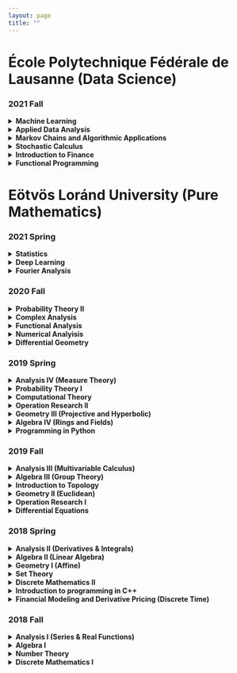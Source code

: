 ```yaml
---
layout: page
title: ""
---
```


# École Polytechnique Fédérale de Lausanne (Data Science)


### 2021 Fall

<details markdown="1">
  <summary><strong> Machine Learning </strong></summary>
  
 Resources: 
  - <a href="https://github.com/epfml/ML_course">Course Github</a>
  - Kevin P. Murphy: Machine Learning: A Probabilistic Perspective
 
 Content:
 - Basic regression and classification concepts and methods: Linear models, overfitting, linear regression, Ridge regression, logistic regression, k-NN, SVMs and    kernel methods
 - Fundamental concepts: cost-functions and optimization, cross-validation and bias-variance trade-off, curse of dimensionality.
 - Neural Networks: Representation power, backpropagation, activation functions, CNN, regularization, data augmentation, dropout
 - Unsupervised learning: k-means clustering, gaussian mixture models and the EM algorithm. Basics of self-supervised learning
 - Dimensionality reduction: PCA and matrix factorization, word embeddings
 - Advanced methods: Adversarial learning, Generative adversarial networks
</details>

<details markdown="1">
  <summary><strong> Applied Data Analysis</strong></summary>
  
  Resources:
  - <a href="https://dlab.epfl.ch/teaching/fall2021/cs401/"> Course Page </a>

  Content:
   - Data wrangling
      1. Data acqusition (scraping, crawling, parsing, etc.)
      2. Data manipulation, array programming, dataframes
      3. The many sources of data problems (and how to fix them): missing data, incorrect data, inconsistent representations
      4. Data quality testing with crowdsourcing
   - Data interpretation
      1. Statistics in practice (distribution fitting, statistical significance, etc.)
      2. Working with "found data" (design of observational studies, regression analysis)
      3. Machine learning in practice (supervised and unsupervised, feature engineering, more data vs. advanced algorithms, curse of dimensionality, etc.)
      4. Text mining: vector space model, topic models, word embedding
      5. Social network analysis (influencers, community detection, etc.)
 - Data visualization
      1. Introduction to different plot types (1, 2, and 3 variables), layout best practices, network and geographical data
      2. Visualization to diagnose data problems, scaling visualization to large datasets, visualizing uncertain data
 - Reporting
      1. Results reporting, infographics
      2. How to publish reproducible results
</details>

<details markdown="1">
  <summary>  
   <strong>
   Markov Chains and Algorithmic Applications
   </strong>
 </summary>
  
  Content:
  
  Markov chains:
  - basic properties: irreducibility, periodicity, recurrence/transience, stationary and limiting distributions
  - ergodic theorem: coupling method
  - detailed balance
  - convergence rate to the equilibrium, spectral gap, mixing times
  - cutoff phenomenon
  
  Sampling:
  - classical methods, importance and rejection sampling
  - Markov Chain Monte Carlo methods, Metropolis-Hastings algorithm, Glauber dynamics, Gibbs sampling
  - applications: function minimization, coloring problem, satisfiability problems, Ising models
  - coupling from the past and exact simulation
</details>

<details markdown="1">
  <summary>  
   <strong>
   Stochastic Calculus
   </strong>
 </summary>
  
  Resources:
  - S.E. Shreve, Stochastic Calculus for Finance I: The Binomial Asset Pricing Model 
  - S.E. Shreve, Stochastic Calculus for Finance II: Continuous-Time Models
  
  Content:
   - Random variables, characteristic functions, limit theorems
   - Markov processes
   - Kalman filter
   - Ito calculus, Brownian Motion
   - Stochastic differential equations, BS equations
   - Feynman-Kac theorem on the stochastic representation of solutions to partial differential equations
   - Martingale representation
   - Girsanov theorem
   - Optimal stochastic control, HJB equation
   - Numerical simulation
  
  
</details>

<details markdown="1">
  <summary>  
   <strong>
   Introduction to Finance
   </strong>
 </summary>
  
  Resources:
  -  Corporate Finance, 2nd edition (Berk & DeMarzo)
  
  Content:
  - Introduction to finance
  - Arbitrage, discounting, and the term structure of interest rates
  - Introduction to the valuation of bonds and stocks
  - Risk and return
  - Capital Budgeting
  - Capital Structure Decisions
  - Financial derivatives
</details>

<details markdown="1">
  <summary>  
   <strong>
   Functional Programming
   </strong>
 </summary>
  
  Resources:
  - Programming in Scala (Third Edition) / Odersky
  - <a href="https://www.coursera.org/learn/scala-functional-programming?specialization=scala"> Odersky's Coursera Course</a>
  
  Content:
   - Introduction to programming in Scala
   - Functions and Evaluation
   - Higher-Order Functions
   - Data and Abstraction
   - Types and pattern matching
   - Lists
   - Collections
   - Lazy evaluation
   - For expressions, generators and monads
   - Functions and State
   - Lambda calculus 
   - Interpreting Functional Languages
</details>


# Eötvös Loránd University (Pure Mathematics)

### 2021 Spring
<details markdown="1">
  <summary>  
   <strong>
      Statistics
   </strong>
 </summary>
  
  Resources:
  - <a href="statistics.pdf" target="blank">Lecture Notes</a> (in Hungarian)
  
  Content:
  -Statistical field, Distribution of experience, Glivenko-Cantelli theorem, Sufficiency, Fisher information
  - Point estimates, unbiasedness, permissibility, minimality, effectiveness, consistency, Blackwellization, Information limit
  - Empirical estimates, momentum method, maximum-likelihood estimation, Bayes estimate. 
  - Hypothesis testing, Neyman-Pearson's lemma, Classic parametric tests. c2 tests, Classic non-parametric tests. 
  - Multidimensional normal distribution, estimation of parameters, Estimation and hypothesis testing in a linear model, Confidence sets and intervals
</details>

<details markdown="1">
  <summary>  
   <strong>
    Deep Learning
   </strong>
 </summary>
  
  Resources:
  - <a href="https://github.com/elte-ttk-deeplearning/elte-ttk-deeplearning.github.io" target="blank">Github Page</a>
  - Ian Goodfellow and Yoshua Bengio and Aaron Courville: Deep Learning 
  
  Content:
  - Neural Networks, cost functions, gradient descent, learning rate, regularization, backpropagation
  - CNN, pooling, image classification, batch normalization
  - ResNets, GAN, Variational Autoencoder, StyleGAN
  - NLP, tokenization, word2vec, LSTM, convolution
  - Attention, Transformers, BERT
  - Reinforecement Learning, Value Iteration, Self-Supervised Learning
</details>

<details markdown="1">
  <summary>  
   <strong>
   Fourier Analysis
   </strong>
 </summary>
  
 Resources:
  - Elias M. Stein & Rami Shakarc: Fourier analysis an introduction 
  
  Content:
  - Orthogonal system, the normative, uniform and point convergence of a Fourier series
  - Fourier series expansion according to a trigonometric system, its uniform and pointwise convergence
  - Approximation of continuous functions with trigonometric polynomial, Fejér's theorem, Weierstrass's approximation theorem
  - The isoperimetric problem, Fourier method for solving mixed problems of thermal conductivity and wave equation.
  - Discrete Fourier transform. The fast Fourier transform (FFT)
  - Basic properties of the Fourier transform. Schwartz space and the inversion formula. Extension to broader function classes.
  - Applications: the heat core, Poisson summation, Heisenberg's uncertainty principle
  - The wave equation. The Huygens principle in dimensions 1 and 3. The Radon Transformation
</details>
 
### 2020 Fall

<details markdown="1">
  <summary>  
   <strong>
    Probability Theory II
   </strong>
 </summary>
  
  Resources:
  - <a href="probability_2.pdf" target="blank">Lecture Notes</a> (in Hungarian)

  Content:
  - Random variables, distribution, density, density transform (absolutely continous functions)
  - Independence of events, RVs, sigma-algebra, Komogorov 0-1 law
  - Convergence of RVs: in probability, almost surely, in distribution, weakly, Lp convergence
  - Law of Large Numbers, Prohorov theorem (tightness of measures to relative compactness)
  - Levy inequality, characteristic functions, Inversion formula, Lévy's continuity theorem
  - Central Limit theorem, Lindeberg-Feller
  - Conditional expectation, conditional density, martingales
  - Martingale convergence theorems, Strong Law of Large Numbers
  
</details>

<details markdown="1">
  <summary>  
   <strong>
    Complex Analysis
   </strong>
 </summary>
 
 Resources:
 - <a href="https://kosgeza.web.elte.hu/oktatas/2020osz-kft/KFT-jegyzet_2021-09-12.pdf" target="blank">Géza Kós's Lecture Notes</a> (in Hungarian)
 
 Content:
 - Cauchy-Riemann equations, holomorphic functions, complex logarithm, complex series
 - complex line integrals, Newton-Leibniz theorem, Cauchy theorem, Goursat Lemma, 
 - Taylor expension, Liouville theorem, Fundamental Theorem of Algebra, Unicity theorem, Swartz Lemma
 - Singularities, Laurent series, Rouche theorem, Argument principle, Residue theorem
 - Conformal mappings, Riemann mapping theorem
 - Harmonic functions, Poisson-kernel, Dirichlet boundary problem
</details>

<details markdown="1">
  <summary>  
   <strong>
    Functional Analysis
   </strong>
 </summary>
 
 Resources:
  - <a href="http://web.cs.elte.hu/~tarcsay/funkcionalanalizis.pdf" target="blank">Zsigmond Tarcsay's Lecture Notes</a> (in Hungarian)
 
 Content:
  - Hilbert spaces: internal or scalar product, CSB inequality for half-scalar product, l2, L2 spaces. Riesz theorem, distance from subspace
  - For orthonormal systems in Hilbert space: generalized Fourier series expansion: Bessel inequality, Parseval identity, Continuous linear functions in Hilbert space. Riesz's representation theorem: construction of continuous linear functionals
  - Continuous linear operators in Hilbert space: norm, numerical radius, adjoint, spectrum of operators. Special operators: self-adjoint, unitary, normal operators, orthogonal projections. Compact Operators in Hilbert space: The Hilbert-Schmidt theorem 
  - Banach spaces: Baire category theorem, Continuous linear functionals in normed spaces, Hahn-Banach theorem and its applications, Mazur-Orlicz theorem, Continuous linear operators in Banach spaces: adjoint of operators, spectrum, Neumann series. Banach-Steinhaus theorems, Banach open mapping and closed graph theorem, Compact Operators in Banach space: Fundamentals of Riesz-Fredholm Theory
</details>

<details markdown="1">
  <summary>  
   <strong>
    Numerical Analyisis
   </strong>
 </summary>
 
 Resources:
 - <a href="http://rs1.szif.hu/~gasparcs/Matek3-numanal.pdf" target="blank">Csaba Gáspár's Lecture Notes</a> (in Hungarian)
 
 Content:
 - Systems of Linear  equations, Matrix Factorizations: LU, LDL*, Cholesky, QR. Gaussian elimination
 - Iteration techniques, Banach fix point convergence theorems. Jacobi, Seidel iterations, relaxation methods
 - Univariate interpolation: Lagrange, Hermite interpolation. Spline interpolation. Bernstein polynomials, B-splines
 - Techniques for solving nonlinear equations: Methods based on Banach fixed point theorem, Newton method, Broyden method
 
 
</details>

<details markdown="1">
  <summary>  
   <strong>
     Differential Geometry
   </strong>
 </summary>
 
 Resources: 
 - <a href="https://web.cs.elte.hu/geometry/vl/KlasszDiffGeo.pdf" target="blank"> László Verhóczki's Lecture Notes</a> (in Hungarian)

Content:
- Smooth curves, paramterized curves, curvature, torsion functions, Frenet basis, Fundamental theorem of curves, curves in R^n
- Smooth hypersurface, tangent space, Weingarten mapping, Mainardi-Codazzi equations, Christoffel symbols
- Gaussian curvature, first and second fundamental forms, Gauss-Bonnet Theorem, minimal surfaces, Theorema egregium

</details>

### 2019 Spring

<details markdown="1">
  <summary>  
   <strong>
     Analysis IV (Measure Theory)
   </strong>
 </summary>
 
 Resources:
 - Laczkovich Miklós-T.Sós Vera: Analízis II. Egyetemi jegyzet, Nemzeti Tankönyvkiadó, 2007
 - Petruska György: Analízis II. Egyetemi jegyzet, ELTE Eötvös Kiadó, 1988
 - <a href="https://kosgeza.web.elte.hu/oktatas/2019tavasz-an4/Analizis4_Jegyzetek_v18.pdf" target="blank">Géza Kós's Lecture Notes</a> (in Hungarian)
 
 Content:
 - Measures, Sigma algebra, generated sigma algebra, Borel sets, Sigma-additive set function, outer measure, measure. Carathéodory's extension theorem, completeness, Lebesgue and Lebesgue-Stieltjes outer measure and measure, regularity
 - Measurable functions, Convergence almost surely, Jegorov's theorem, Luzin's theorem, Lebesgue and Lebesgue Stieltjes integrals, Integration of function sequences
 - Total variation, Jordan Decomposition, Hahn's decomposition theorem. Radon-Nikodym theorem. Absolutely continuous and singular measures. Lebesgue decomposition
 - Differentiation of Borel measures, Lebesgue density point theorem, Newton-Leibniz formula, Product of measurement spaces. Fubini's theorem. Integrale transformations, Lp function classes, Convolution, Fourier transform
 
</details>

<details markdown="1">
  <summary>  
   <strong>
     Probability Theory I
   </strong>
 </summary>

 Content:
 - Probability field, Conditional probability, Independence, Random variable, distribution, expected value, standard deviation. 
 - Joint distribution, marignal distributions, Covariance, correlation. 
 - Simple symmetrical random walk, Reflection principle and its applications, Distribution of various random quantities associated with random walks (hitting times). 
 - Markov, Chebyshev, Chernoff inequality. Borel-Cantelli's lemma. Weak and strong laws of large numbers, Local/Global Moivre-Laplace theorem.  
 - The iterated logarithm theorem. Convergence of discrete distributions. Poisson approximation. Generator function and its properties. 
 - Notable absolute continuous distributions, density
 
</details>
<details markdown="1">
  <summary>  
   <strong>
     Computational Theory
   </strong>
 </summary>
 
 Resources:
 - <a href="https://web.cs.elte.hu/~kiraly/alg.pdf" target="blank">László Lovász's Lecture Notes</a> (in Hungarian)
 
 Content:
 - Sorting, Dinamic Programming
 - Turing machine, Random-access machine, Universal Turing Machine, k-tape Turing Machine
 - Recursive and Recursive Enumerable Languages, Halting problem, Time and Space complexity
 - P, NP, co-NP complexity and examples, Polynomial-time reduction
 - Boole functions, SAT, Cook theorem, NP completeness
 
</details>

<details markdown="1">
  <summary>  
   <strong>
    Operation Research II
   </strong>
 </summary>
 
 Resources:
 - <a href="http://tkiraly.web.elte.hu/students/opkut_jegyzet_tamop.pdf" target="blank">András Frank's Lecture Notes</a> (in Hungarian)
 
 Content:
 - TU matrices, Simplex method for linear programming 
 - Flow network problems, preflow-push-relabel algorithm, Integer programming
 - Lagrange relaxation, Column generation algorithms, Approximation algorithms
 - Game theory, Nash theorem, Lemke–Howson algorithm

</details>

<details markdown="1">
  <summary>  
   <strong>
      Geometry III (Projective and Hyperbolic)
   </strong>
 </summary>
 
 Resources:
 - <a href="http://etananyag.ttk.elte.hu/FiLeS/downloads/_19_Moussong_Geometria.pdf" target="blank">Gábor Moussong's Lecture Notes</a> (in Hungarian)
 
 Content:
 - Projective Space, perspective drawing, projective transformations, projective harmonic conjugates 
 - Desargues' Theorem and the Theorem of Pappus, duality, cross-ratio
 - The fundamental theorem of projective geometry, Projective linear group, PGL(FP^n)
 - Hypersurfaces, Pascal and Brianchon theorem, poles and polars, conic sections
 - Hyperbolic geometry, Poincare model, Cayley-Klein model

</details>

<details markdown="1">
  <summary>  
   <strong>
     Algebra IV (Rings and Fields)
   </strong>
 </summary>
 
 Resources:
 - <a href="https://pelikan.web.elte.hu/algebra.html" target="blank">Ákos Göller's Lecture Notes</a> (in Hungarian)
 
 Content:
 - Modules, K[x]-moduls, homomorphism, direct sum, projective and injective modules
 - Rings, Semisimple rings, Wedderburn-Artin theorem, group algebra, Maschke theorem
 - Field extensions, Algebraic, Normal, Separable, Galois extensions, Galois group
 - Finite fields, Division rings, Wedderburn's little theorem, Abel–Ruffini theorem
 
</details>

<details markdown="1">
  <summary>  
   <strong>
      Programming in Python
   </strong>
 </summary>
 
 Resources:
 - <a href="https://damasdigabor.web.elte.hu/teaching.php" target="blank">Gábor Damásdi's Webpage </a> 
 
 
 Content:
 - interpreted language, Object Oriented programming
 - dinamic variables
 - string, list, tuple, dictionary, comprehensions
 - Numpy, Scipy, Matplotlib, Netwokx
 - Algorithms: Sudoku solver, BSF, DSF, Dijkstra 
</details>

### 2019 Fall


<details markdown="1">
  <summary>  
   <strong>
      Analysis III (Multivariable Calculus)
   </strong>
 </summary>
 
 Resources:
 - Valós analízis II. (Laczkovich Miklós; T. Sós Vera)

 Content:
 - Topological concepts in Euclidean space, convergence, limit, continouity, metric space, Compact sets, Heine-Borel theorem
 - Multivariate functions, partial derivation, gradient, Jacobi-matrix, Lagrange mean value theorem, Young theorem, Taylor series, chain rule, derivative of inverse function
 - Extreme value tasks, convexity, constrained optimization, Lagrange multiplier method
 - Inverse function theorem, Implicit function theorem
 - Jordan "measure", multidimensional Jordan integral, Measure transformation/integral transformation, Volume of sphere
 - Line integrals, Goursat Lemma, Green theorem, Maxwell equations
 
</details>

<details markdown="1">
  <summary>  
   <strong>
      Algebra III (Group Theory)
   </strong>
 </summary>
 
  Resources:
 - <a href="https://pelikan.web.elte.hu/algebra.html" target="blank">Ákos Göller's Lecture Notes</a> (in Hungarian)

  Content:
  - Additive groups, matrix groups, Permuatioon groups, Alternating groups, Klein group
  - Lagrange theorem, index, coset, Euler-Fermat theorem, subgroups
  - Simple groups, normal subgroups, Isomorphism theorems, Homomorphism theorem, Cayley theorem, fector groups, conjugate classes
  - Direct products, Abel groups, Dyck theorem, Free groups, composition chains, Jordan-Hölder theorem
  - Sylow theorems, p-groups
  
 
 
</details>

<details markdown="1">
  <summary>  
   <strong>
     Introduction to Topology
   </strong>
 </summary>
 Resourses:
 - <a href="http://bolyai.cs.elte.hu/~szucs/Top1-2.pdf" target="blank">András Szűcs's Lecture Notes</a> (in Hungarian)

 Content:
 - Topological spaces, continous functions, subspaces, factor spaces, product spaces
 - Separation axioms, Urison lemma, Tietze theorem, topological basis, separable spaces
 - Compact metric spaces, Tyhonov theorem, Connected spaces
 - Homothopy, fundamental groups, Covering space
 - Hairy ball theorem, Fundamental theorem of Algebra, Brouwer fixpoint theorem
 
</details>

<details markdown="1">
  <summary>  
   <strong>
       Geometry II (Euclidean)
   </strong>
 </summary>
 
 Resources:
 -<a href="http://etananyag.ttk.elte.hu/FiLeS/downloads/_19_Moussong_Geometria.pdf" target="blank">Gábor Moussong's Lecture Notes</a> (in Hungarian)
 
 Content:
 - Isometries of Euclidean spaces, orthogonal transformations, shifts, orthogonal decompositions, symmetries, projections to subspaces
 - Orhogonal groups, SO(3), isometries as producrs of relfections
 - Polyhedrons, Polytopes, Similarity transformations, groups
 - Inversive geometry, Spheres, Stereographic projection, Möbius transformatios
 
</details>

<details markdown="1">
  <summary>  
   <strong>
      Operation Research I
   </strong>
 </summary>
 Resources:
 - <a href="http://tkiraly.web.elte.hu/students/opkut_jegyzet_tamop.pdf" target="blank">András Frank's Lecture Notes</a> (in Hungarian)
 
 Content:
 - Shortest paths: Dijkstra, Bellman-Ford algorithms
 - Matchings: Kuhn Hungarian method, weighted maximal matching, Network flows
 - Linear inequality systems, Fourier-Motzkin elimination, Basic solutions, Farkas's lemma
 - Linear programming, Duality theorem, Simplex method, TU matrices and applications to network optimization
  
</details>

<details markdown="1">
  <summary>  
   <strong>
      Differential Equations
   </strong>
 </summary>
 
 Resources:
 - <a href="https://simonp.web.elte.hu/files/kozdiff.pdf" target="blank">Péter Simon's Lecture Notes</a> (in Hungarian)
 - <a href="https://simonp.web.elte.hu/files/dinrendjegyzet.pdf" target="blank">Péter Simon's Lecture Notes</a> (in Hungarian)
 
 Content:
 - Separable equations, first order, second order linear diff equations, exsistance, unicity
 - Autonomous differential equations. Phase curves, stability. Dynamic systems
 - Stability theory: Ljapunov method, Poincaré-Brendixos theorem, stability of periodic solutions
 
</details>

 



 

### 2018 Spring

<details markdown="1">
  <summary>  
   <strong>
      Analysis II (Derivatives & Integrals)
   </strong>
 </summary>
 
 Resources:
 - Valós analízis I. (Laczkovich Miklós; T. Sós Vera)
 
 Content:
 - Differentiation, Derivative Rules, Derivatives of elementary functions, mean value theorems, local properties of real functions and connection with derivatives
 - Taylor expansions, L'Hospitl rule, primitive, integral function, partial integration, integration by substitution
 - Newton-Leibniz formula, Riemann integrals, Wallis-formula, Stirling-formula, Impoprius integrals
 - Riemann-Stieltjes integrals, functions of bounded variation
 - Series, absolute convergence, Leibniz series, Function series, uniform convergence, differentiation, limit, continuity
 
 </details>

<details markdown="1">
  <summary>  
   <strong>
     Algebra II (Linear Algebra)
   </strong>
 </summary>
 
 Resources:
 - <a href="https://pelikan.web.elte.hu/algebra.html" target="blank">Ákos Göller's Lecture Notes</a> (in Hungarian)
 - Kiss Emil: Bevezetés az algebrába
 
 Content:
 - Vector spaces, subspaces, generator, independent vector systems, basis, linear combination
 - Dimension, linear maps, homomorphisms between vectors paces, matrix of linear maps, Change of basis
 - Kernel, Image of linear maps, determinant, invertable linear transforms, rank, Gauss elimination
 - Dual vector space, Diagonalizable matrices, eigenvalues, Cayley-Hamilton theorem, minimal polynomial, Jordan normal form
 - Bilinear functions, Sylvester theorem, quadratic forms, Gram–Schmidt process, Euclidean spaces
 - Adjoint, normal, unitary, orthogonal transformations, complex euclidean spaces, hermitian bilinear functions
 
 </details>
 
 <details markdown="1">
  <summary>  
   <strong>
      Geometry I (Affine)
   </strong>
 </summary>
 
  Resources:
 -<a href="http://etananyag.ttk.elte.hu/FiLeS/downloads/_19_Moussong_Geometria.pdf" target="blank">Gábor Moussong's Lecture Notes</a> (in Hungarian)
 
 Content:
 - Axioms, vector spaces, scalar product, cross product
 - Spherical geometry
 - Affine spaces, affine transformations, affin combination, hull, basis, Baricentric coordinates
 - Ceva, Menelaos theorem
 - Convex sets, Caratheodory, Radon, Helly theorems, Minkowski combinations
 - Convex polyhedras, polytopes, Euler formula
 </details>
 
 <details markdown="1">
  <summary>  
   <strong>
     Set Theory
   </strong>
 </summary>
 
 Resources:
 - <a href="https://web.cs.elte.hu/~kope/oktatas/21tav/ma1.pdf" target="blank">Gábor Moussong's Lecture Notes</a> (in Hungarian)
 
 Content:
 - Axioms, subset, unon, intersection, power set, Descartes-product, Cardinality, Cantor theorem
 - Russell paradox, Axiom of choice, Axiom schema of replacement, Ordinals
 - Transfinit induction, transfinit recursion, Zorn lemma, Well-ordering theorem
 - Continuum hypothesis, Aleph numbers, von Neumann cardinal assignment 
 
 </details>
 
 <details markdown="1">
  <summary>  
   <strong>
     Discrete Mathematics II
   </strong>
 </summary>
 
 Content:
 - Gallai theorem, Kőnig-Hall theorem, Tutte theorem
 - Ford-Fulkerson theorem
 - Recursions, Catalan numbers, Fibonacci, linear recursions
 - Ramsey theorem, Indexed families, Sperner, Erdos-Ko-Rado, Erdos-De Brujin theorems
 - Finite projective and affine planes, latin squares
 
 </details>
 
 <details markdown="1">
  <summary>  
   <strong>
     Introduction to programming in C++
   </strong>
 </summary>
 
 Content:
 - Data structures, strings, arrays, lists, booleans
 - Basic algorthims, loops, max searching, summing, orderings
 - Loops, condtions, cycles, functions types
 - Compile, run, environments
 - 
 </details>
 
 <details markdown="1">
  <summary>  
   <strong>
     Financial Modeling and Derivative Pricing (Discrete Time)
   </strong>
 </summary>
 
 Resources:
 - <a href="https://www.coursera.org/specializations/financialengineering" target="blank"> Coursera</a> 

 Content:
 - Interest and basic fixed income securities; introduction to arbitrage pricing
 -  Mechanics of forwards, futures, swaps and options. Option pricing in the 1-period binomial model
 -  Derivatives pricing in the binomial model including European and American options; handling dividends; pricing forwards and futures; convergence of the binomial model to Black-Scholes.
 -  Binomial lattice models of the short-rate; pricing fixed income derivative securities including caps, floors swaps and swaptions; the forward equations and elementary securities.
 -  Introduction to credit-default swaps (CDS) and the pricing of CDS and defaultable bonds.
 -  Basic mortgage mathematics; mechanics of mortgage-backed securities (MBS) 
 
 </details>
 
### 2018 Fall
 
 <details markdown="1">
  <summary>  
   <strong>
      Analysis I (Series & Real Functions)
   </strong>
 </summary>
 
  Resources:
  - Valós analízis I. (Laczkovich Miklós; T. Sós Vera)

  Content:
  - Inequalities, sets, functions, sequences
  - Axioms of real numbers, construction of real numbers
  - Limits, monotone sequences, liminf, limsup, Bolzano-Weierstrass theorem, Cauchy criterium
  - Real functions, global properties, convexity, continuity, functions on bounded, closed intervals
  - Elementary functions: polynomials, rational fractions, trigonometric functions, logarithms, inverse functions, hyperbolic functions, exponential functions
  
 </details>
  
   <details markdown="1">
  <summary>  
   <strong>
      Algebra I
   </strong>
 </summary>
 
 Resources:
 - <a href="https://pelikan.web.elte.hu/algebra.html" target="blank">Ákos Göller's Lecture Notes</a> (in Hungarian)
 
 Content:
 - Complex numbers
 - Polynomials, Lagrange, Newton interpolation, root multiplicity, Schönemann-Eisentein criterim, Cyclotomic polynomial
 - Cardnano formula for cubic euations, quadric equations
 - Permutations, cycles, symmetric groups, inversion
 - Matrices, determinant, Gauss elimination, Cramer rule, linear eqution systems
 - Discriminant, Resultant, Sturm's theorem 
 
  </details>
  
   <details markdown="1">
  <summary>  
   <strong>
    Number Theory
   </strong>
 </summary>
 
 Content:
 - Divisibility, Euclidean algorithm, Prime numbers, Fundamental theorem of arithmetic, gcd
 - Multiplicative and Additive Arithmetic functions,
 - Congruences, Euler's totient function, Reduced residue system, Euler-Fermat theorem
 - Linear congruence systems, Wilson theorem, primitive roots, Chinese remainder theorem
 - Quadratic reciprocity, Legenrdre symbols
 
  </details>
  
   <details markdown="1">
  <summary>  
   <strong>
      Discrete Mathematics I
   </strong>
 </summary>
 
 Content:
 - Combinatorics, permuatations, binomial coefficients
 - Graphs, paths, Kőnig lemma, Euler cycle, Hamiltonian path, Dirac theorem
 - Graph coloring, Six/five/four color theorem,  
 - Brooks theorem, Vizing's theorem and edge chromatic number
 - Kuratowski's theorem, Kruskal's algorithm, matchings
 - Turán graphs, Ramsey graphs
  </details>
 



